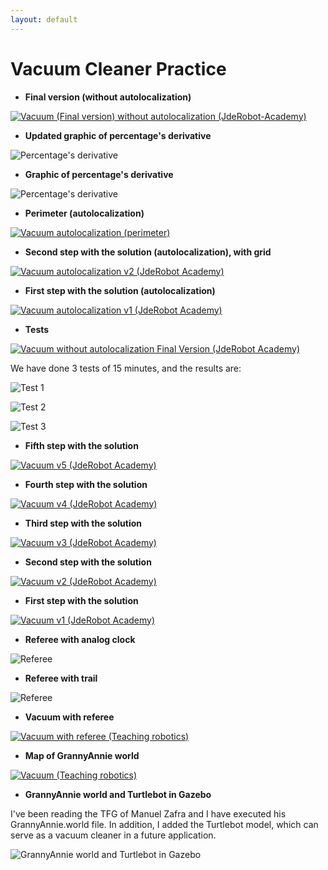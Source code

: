 ```yaml
---
layout: default
---
```

# Vacuum Cleaner Practice

* **Final version (without autolocalization)**

[![Vacuum (Final version) without autolocalization (JdeRobot-Academy)](https://roboticslaburjc.github.io/2016-tfg-vanessa-fernandez/images/vacuum.png)](https://www.youtube.com/watch?v=ThTXrqTDJ_A)


* **Updated graphic of percentage's derivative**

![Percentage's derivative](https://roboticslaburjc.github.io/2016-tfg-vanessa-fernandez/images/percentage1.png)


* **Graphic of percentage's derivative**

![Percentage's derivative](https://roboticslaburjc.github.io/2016-tfg-vanessa-fernandez/images/percentage2.png)


* **Perimeter (autolocalization)**

[![Vacuum autolocalization (perimeter)](https://roboticslaburjc.github.io/2016-tfg-vanessa-fernandez/images/vacuum.png)](https://www.youtube.com/watch?v=Bplx0DUe7PQ)


* **Second step with the solution (autolocalization), with grid**

[![Vacuum autolocalization v2 (JdeRobot Academy)](https://roboticslaburjc.github.io/2016-tfg-vanessa-fernandez/images/vacuum.png)](https://www.youtube.com/watch?v=BiHnnir0P_Y)


* **First step with the solution (autolocalization)**

[![Vacuum autolocalization v1 (JdeRobot Academy)](https://roboticslaburjc.github.io/2016-tfg-vanessa-fernandez/images/vacuum.png)](https://www.youtube.com/watch?v=J5ckjFu3hX8)


* **Tests**

[![Vacuum without autolocalization Final Version (JdeRobot Academy)](https://roboticslaburjc.github.io/2016-tfg-vanessa-fernandez/images/vacuum.png)](https://www.youtube.com/watch?v=aRTTpY4HERM)


We have done 3 tests of 15 minutes, and the results are:

![Test 1](https://roboticslaburjc.github.io/2016-tfg-vanessa-fernandez/images/vacuum1.png)


![Test 2](https://roboticslaburjc.github.io/2016-tfg-vanessa-fernandez/images/vacuum2.png)


![Test 3](https://roboticslaburjc.github.io/2016-tfg-vanessa-fernandez/images/vacuum3.png)


* **Fifth step with the solution**

[![Vacuum v5 (JdeRobot Academy)](https://roboticslaburjc.github.io/2016-tfg-vanessa-fernandez/images/vacuum.png)](https://www.youtube.com/watch?v=3Dk1QFxFXGE)


* **Fourth step with the solution**

[![Vacuum v4 (JdeRobot Academy)](https://roboticslaburjc.github.io/2016-tfg-vanessa-fernandez/images/vacuum.png)](https://www.youtube.com/watch?v=nUW9TCt4YII)


* **Third step with the solution**

[![Vacuum v3 (JdeRobot Academy)](https://roboticslaburjc.github.io/2016-tfg-vanessa-fernandez/images/vacuum.png)](https://www.youtube.com/watch?v=QfLOMDwOZLI)


* **Second step with the solution**

[![Vacuum v2 (JdeRobot Academy)](https://roboticslaburjc.github.io/2016-tfg-vanessa-fernandez/images/vacuum.png)](https://www.youtube.com/watch?v=XE0ksbuuyUY)


* **First step with the solution**

[![Vacuum v1 (JdeRobot Academy)](https://roboticslaburjc.github.io/2016-tfg-vanessa-fernandez/images/vacuum.png)](https://www.youtube.com/watch?v=Y-eN95HjT1k)


* **Referee with analog clock**

![Referee](https://roboticslaburjc.github.io/2016-tfg-vanessa-fernandez/images/referee_vacuum1.png)


* **Referee with trail**

![Referee](https://roboticslaburjc.github.io/2016-tfg-vanessa-fernandez/images/referee_vacuum2.png)


* **Vacuum with referee**

[![Vacuum with referee (Teaching robotics)](https://roboticslaburjc.github.io/2016-tfg-vanessa-fernandez/images/vacuum.png)](https://www.youtube.com/watch?v=ZYfG3Uk6_jY)


* **Map of GrannyAnnie world**

[![Vacuum (Teaching robotics)](https://roboticslaburjc.github.io/2016-tfg-vanessa-fernandez/images/vacuum.png)](https://www.youtube.com/watch?v=CNfN65huFIs)


* **GrannyAnnie world and Turtlebot in Gazebo**

I've been reading the TFG of Manuel Zafra and I have executed his GrannyAnnie.world file. In addition, I added the Turtlebot model, which can serve as a vacuum cleaner in a future application.

![GrannyAnnie world and Turtlebot in Gazebo](https://roboticslaburjc.github.io/2016-tfg-vanessa-fernandez/images/referee_vacuum2.png)




